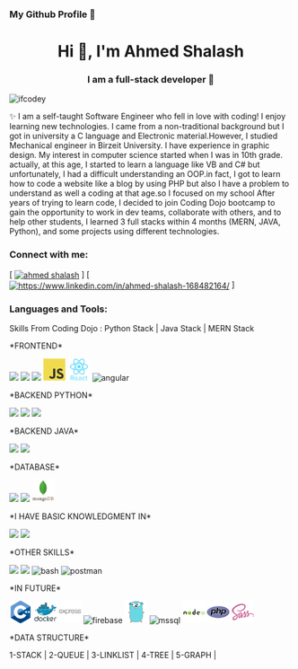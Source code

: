 ### My Github Profile 👋
<html>
    <h1 align="center">Hi 👋, I'm Ahmed Shalash</h1>
    <h3 align="center">I am a full-stack developer 👋</h3>
    <p align="left">
      <img src="https://komarev.com/ghpvc/?username=ifcodey&label=Profile%20views&color=0e75b6&style=flat" alt="ifcodey"/>
    </p>
    <p>
    ✨ I am a self-taught Software Engineer who fell in love with coding! I
    enjoy learning new technologies. I came from a non-traditional background
    but I got in university a C language and Electronic material.However, I
    studied Mechanical engineer in Birzeit University. I have experience in
    graphic design. My interest in computer science started when I
    was in 10th grade. actually, at this age, I started to learn a language like
    VB and C# but unfortunately, I had a difficult understanding an OOP.in fact,
    I got to learn how to code a website like a blog by using PHP but also I
    have a problem to understand as well a coding at that age.so I focused on my
    school After years of trying to learn code, I decided to join Coding Dojo
    bootcamp to gain the opportunity to work in dev teams, collaborate with
    others, and to help other students, I learned 3 full stacks within 4 months
    (MERN, JAVA, Python), and some projects using different technologies.
    </p>
    <h3 align="left">Connect with me:</h3>
    <p align="left">
      <span> [ </span
      ><a href="https://github.com/ifcodey" target="blank"
        ><img
          align="center"
          src="https://cdn.jsdelivr.net/gh/devicons/devicon/icons/github/github-original.svg"
          alt="ahmed shalash"
          height="30"
          width="40"
      /></a>
      <span> ] </span>
      <span> [ </span>
      <a
        href=https://www.linkedin.com/in/ahmed-shalash-168482164/"
        target="blank"
        ><img
          align="center"
          src="https://raw.githubusercontent.com/rahuldkjain/github-profile-readme-generator/master/src/images/icons/Social/linked-in-alt.svg"
          alt="https://www.linkedin.com/in/ahmed-shalash-168482164/"
          height="30"
          width="40"
      /></a>
      <span> ] </span>
    </p>
    <h3 align="left">Languages and Tools:</h3> 
    <p>
    Skills From Coding Dojo : Python Stack | Java Stack | MERN Stack
    </p>
    <span align="left">
    <span><p>*FRONTEND*</p></span>
    <img src="https://cdn.jsdelivr.net/gh/devicons/devicon/icons/html5/html5-original.svg" width="40px"/> 
    <img src="https://cdn.jsdelivr.net/gh/devicons/devicon/icons/css3/css3-original.svg" width="40px"/> 
    <img src="https://cdn.jsdelivr.net/gh/devicons/devicon/icons/bootstrap/bootstrap-original.svg" width="40px"/>
    <img src="https://raw.githubusercontent.com/devicons/devicon/master/icons/javascript/javascript-original.svg" alt="javascript" width="40" height="40"/>
    <img src="https://raw.githubusercontent.com/devicons/devicon/master/icons/react/react-original-wordmark.svg" alt="react" width="40" height="40"/>
    <img src="https://angular.io/assets/images/logos/angular/angular.svg" alt="angular" width="40" height="40"/>
    <span><p>*BACKEND PYTHON*</p></span>
    <img src="https://cdn.jsdelivr.net/gh/devicons/devicon/icons/python/python-original.svg" width="40px"/>
    <img src="https://cdn.jsdelivr.net/gh/devicons/devicon/icons/django/django-plain.svg" width="40px"/>
    <img src="https://cdn.jsdelivr.net/gh/devicons/devicon/icons/flask/flask-original.svg" width="40px"/>
    <span><p>*BACKEND JAVA*</p></span>    
    <img src="https://cdn.jsdelivr.net/gh/devicons/devicon/icons/java/java-original.svg" width="40px"/>
    <img src="https://cdn.jsdelivr.net/gh/devicons/devicon/icons/spring/spring-original.svg" width="40px"/>
    <span><p>*DATABASE*</p></span>    
    <img src="https://cdn.jsdelivr.net/gh/devicons/devicon/icons/postgresql/postgresql-original-wordmark.svg" width="40px"/>
    <img src="https://cdn.jsdelivr.net/gh/devicons/devicon/icons/mysql/mysql-original.svg" width="40px"/>
    <img src="https://raw.githubusercontent.com/devicons/devicon/master/icons/mongodb/mongodb-original-wordmark.svg" alt="mongodb" width="40" height="40"/>
    <span><p>*I HAVE BASIC KNOWLEDGMENT IN*</p></span>        
    <img src="https://cdn.jsdelivr.net/gh/devicons/devicon/icons/c/c-original.svg" width="40px"/>
    <img src="https://cdn.jsdelivr.net/gh/devicons/devicon/icons/csharp/csharp-original.svg" width="40px"/>
    <span><p>*OTHER SKILLS*</p></span>        
    <img src="https://cdn.jsdelivr.net/gh/devicons/devicon/icons/matlab/matlab-original.svg" width="40px"/>
    <img src="https://cdn.jsdelivr.net/gh/devicons/devicon/icons/trello/trello-plain.svg" width="40px"/>
    <img src="https://www.vectorlogo.zone/logos/gnu_bash/gnu_bash-icon.svg" alt="bash" width="40" height="40"/>
    <img src="https://www.vectorlogo.zone/logos/getpostman/getpostman-icon.svg" alt="postman" width="40" height="40"/>
    <span><p>*IN FUTURE*</p></span>
    <img src="https://raw.githubusercontent.com/devicons/devicon/master/icons/cplusplus/cplusplus-original.svg" alt="cplusplus" width="40" height="40"/>
    <img src="https://raw.githubusercontent.com/devicons/devicon/master/icons/docker/docker-original-wordmark.svg" alt="docker" width="40" height="40"/>
    <img src="https://raw.githubusercontent.com/devicons/devicon/master/icons/express/express-original-wordmark.svg" alt="express" width="40" height="40"/>
    <img src="https://www.vectorlogo.zone/logos/firebase/firebase-icon.svg" alt="firebase" width="40" height="40"/>
    <img src="https://raw.githubusercontent.com/devicons/devicon/master/icons/go/go-original.svg" alt="go" width="40" height="40"/>   
    <img src="https://www.svgrepo.com/show/303229/microsoft-sql-server-logo.svg" alt="mssql" width="40" height="40"/>
    <img src="https://raw.githubusercontent.com/devicons/devicon/master/icons/nodejs/nodejs-original-wordmark.svg" alt="nodejs" width="40" height="40"/>
    <img src="https://raw.githubusercontent.com/devicons/devicon/master/icons/php/php-original.svg" alt="php" width="40" height="40"/>
    <img src="https://raw.githubusercontent.com/devicons/devicon/master/icons/sass/sass-original.svg" alt="sass"width="40" height="40"/>
    <span><p>*DATA STRUCTURE*</p></span>
        1-STACK |
        2-QUEUE |
        3-LINKLIST |
        4-TREE |
        5-GRAPH |
    </span>
    </div>

</html>
